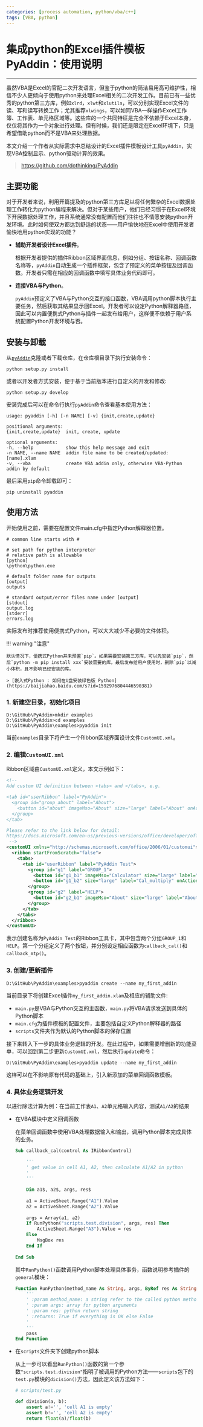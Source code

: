```yaml
---
categories: [process automation, python/vba/c++]
tags: [VBA, python]
---
```


# 集成python的Excel插件模板PyAddin：使用说明


---

虽然VBA是Excel的官配二次开发语言，但鉴于python的简洁易用高可维护性，相信不少人更倾向于使用python来处理Excel相关的二次开发工作。目前已有一些优秀的python第三方库，例如`xlrd`，`xlwt`和`xlutils`，可以分别实现Excel文件的读、写和读写转换工作；尤其推荐`xlwings`，可以如同VBA一样操作Excel工作簿、工作表、单元格区域等。这些库的一个共同特征是完全不依赖于Excel本身，仅仅将其作为一个对象进行处理。但有时候，我们还是限定在Excel环境下，只是希望借助python而不是VBA来处理数据。

本文介绍一个作者从实际需求中总结设计的Excel插件模板设计工具`pyAddin`，实现VBA控制显示、python驱动计算的效果。

> https://github.com/dothinking/PyAddin


## 主要功能

对于开发者来说，利用开篇提及的python第三方库足以将任何繁杂的Excel数据处理工作转化为python编程来解决。但对于某些用户，他们已经习惯于在Excel环境下开展数据处理工作，并且系统通常没有配置而他们往往也不情愿安装python开发环境。此时如何使双方都达到舒适的状态——用户愉快地在Excel中使用开发者愉快地用python实现的功能？

- **辅助开发者设计Excel插件**。

    根据开发者提供的插件Ribbon区域界面信息，例如分组、按钮名称、回调函数名称等，`pyAddin`自动生成一个插件框架，包含了预定义的菜单按钮及回调函数。开发者只需在相应的回调函数中填写具体业务代码即可。

- **连接VBA与Python**。

    `pyAddin`预定义了VBA与Python交互的接口函数，VBA调用python脚本执行主要任务，然后获取其结果显示回Excel。开发者可以设定Python解释器路径，因此可以内置便携式Python与插件一起发布给用户，这样便不依赖于用户系统配置Python开发环境与否。

## 安装与卸载

从[`pyAddin`](https://github.com/dothinking/PyAddin)克隆或者下载仓库，在仓库根目录下执行安装命令：


    python setup.py install


或者以开发者方式安装，便于基于当前版本进行自定义的开发和修改:


    python setup.py develop


安装完成后可以在命令行执行`pyAddin`命令查看基本使用方法：


    usage: pyaddin [-h] [-n NAME] [-v] {init,create,update}

    positional arguments:
    {init,create,update}  init, create, update

    optional arguments:
    -h, --help            show this help message and exit
    -n NAME, --name NAME  addin file name to be created/updated: [name].xlam
    -v, --vba             create VBA addin only, otherwise VBA-Python addin by default


最后采用`pip`命令卸载即可：

    pip uninstall pyaddin


## 使用方法

开始使用之前，需要在配置文件main.cfg中指定Python解释器位置。

    # common line starts with #

    # set path for python interpreter
    # relative path is allowable
    [python]
    \python\python.exe

    # default folder name for outputs
    [output]
    outputs

    # standard output/error files name under [output]
    [stdout]
    output.log
    [stderr]
    errors.log

实际发布时推荐使用便携式Python，可以大大减少不必要的文件体积。

!!! warning "注意"

    默认情况下，便携式Python并未预置`pip`。如果需要安装第三方库，可以先安装`pip`，然后`python -m pip install xxx`安装需要的库。最后发布给用户使用时，删除`pip`以减小体积，且不影响已经安装的库。
    
    > [嵌入式Python : 如何在U盘安装绿色版 Python](https://baijiahao.baidu.com/s?id=1592976804446590381)

### 1. 新建空目录，初始化项目


    D:\GitHub\PyAddin>mkdir examples
    D:\GitHub\PyAddin>cd examples
    D:\GitHub\PyAddin\examples>pyaddin init


当前`examples`目录下将产生一个Ribbon区域界面设计文件`CustomUI.xml`。

### 2. 编辑`CustomUI.xml`

Ribbon区域由`CustomUI.xml`定义，本文示例如下：

```xml
<!--
Add custom UI definition between <tabs> and </tabs>, e.g.

<tab id="userRibbon" label="PyAddin">
  <group id="group_about" label="About">
    <button id="about" imageMso="About" size="large" label="About" onAction="callback_about"/>
  </group>
</tab>

Please refer to the link below for detail:
https://docs.microsoft.com/en-us/previous-versions/office/developer/office-2007/aa338202(v%3doffice.12)
 -->
<customUI xmlns="http://schemas.microsoft.com/office/2006/01/customui">
  <ribbon startFromScratch="false">
    <tabs>
      <tab id="userRibbon" label="PyAddin Test">
        <group id="g1" label="GROUP_1">
          <button id="g1_b1" imageMso="Calculator" size="large" label="Cal_division" onAction="callback_cal"/>
          <button id="g1_b2" size="large" label="Cal_multiply" onAction="callback_mtp"/>
        </group>
        <group id="g2" label="HELP">
          <button id="g2_b1" imageMso="About" size="large" label="About" onAction="callback_about"/>
        </group>                
      </tab>
    </tabs>
  </ribbon>
</customUI>
```

表示创建名称为`PyAddin Test`的Ribbon工具卡，其中包含两个分组`GROUP_1`和`HELP`。第一个分组定义了两个按钮，并分别设定相应函数为`callback_cal()`和`callback_mtp()`。

### 3. 创建/更新插件


    D:\GitHub\PyAddin\examples>pyaddin create --name my_first_addin


当前目录下将创建Excel插件`my_first_addin.xlam`及相应的辅助文件:

- `main.py`是VBA与Python交互的主函数，`main.py`将VBA请求发送到具体的Python脚本
- `main.cfg`为插件模板的配置文件，主要包括自定义Python解释器的路径
- `scripts`文件夹作为默认的Python脚本的保存位置


接下来转入下一步的具体业务逻辑的开发。在此过程中，如果需要增删新的功能菜单，可以回到第二步更新`CustomUI.xml`，然后执行`update`命令：


    D:\GitHub\PyAddin\examples>pyaddin update --name my_first_addin


这样可以在不影响原有代码的基础上，引入新添加的菜单回调函数模板。

### 4. 具体业务逻辑开发

以进行除法计算为例：在当前工作表`A1`、`A2`单元格输入内容，测试`A1/A2`的结果

- 在VBA模块中定义回调函数

    在菜单回调函数中使用VBA处理数据输入和输出，调用Python脚本完成具体的业务。

    ```vb
    Sub callback_cal(control As IRibbonControl)

        '''
        ' get value in cell A1, A2, then calculate A1/A2 in python
        '
        '''
        
        Dim a1$, a2$, args, res$
        
        a1 = ActiveSheet.Range("A1").Value
        a2 = ActiveSheet.Range("A2").Value
        
        args = Array(a1, a2)
        If RunPython("scripts.test.division", args, res) Then
            ActiveSheet.Range("A3").Value = res
        Else
            MsgBox res
        End If
        
    End Sub
    ```

    其中`RunPython()`函数调用Python脚本处理具体事务，函数说明参考插件的`general`模块： 

    ```vb
    Function RunPython(method_name As String, args, ByRef res As String) As Boolean
        '''
        ' :param method_name: a string refer to the called python method -> package.module.method
        ' :param args: array for python arguments
        ' :param res: python return string
        ' :returns: True if everything is OK else False
        '
        '''
        pass
    End Function
    ```


- 在`scripts`文件夹下创建python脚本

    从上一步可以看出`RunPython()`函数的第一个参数`"scripts.test.division"`指明了被调用的Python方法——`scripts`包下的`test.py`模块的`dicision()`方法，因此定义该方法如下：

    ```python
    # scripts/test.py

    def division(a, b):
        assert a!='', 'cell A1 is empty'
        assert b!='', 'cell A2 is empty'
        return float(a)/float(b)
    ```
